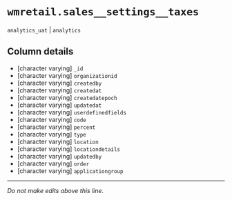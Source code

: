 # `wmretail.sales__settings__taxes`
`analytics_uat` | `analytics`

## Column details
* [character varying] `_id`
* [character varying] `organizationid`
* [character varying] `createdby`
* [character varying] `createdat`
* [character varying] `createdatepoch`
* [character varying] `updatedat`
* [character varying] `userdefinedfields`
* [character varying] `code`
* [character varying] `percent`
* [character varying] `type`
* [character varying] `location`
* [character varying] `locationdetails`
* [character varying] `updatedby`
* [character varying] `order`
* [character varying] `applicationgroup`

-------------------------------------------------------------------------------
*Do not make edits above this line.*
